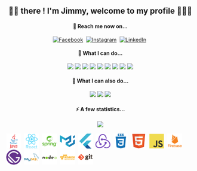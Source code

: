 <h2 align="center">👋🏼 there ! I'm Jimmy, welcome to my profile 👨🏽‍💻</h2>

<h4 align="center">🚀 Reach me now on... </h4>
<p align="center">
<a href="https://www.facebook.com/jimmycabuy" target="_blank"><img src="https://img.shields.io/badge/Facebook-1877F2?style=for-the-badge&logo=facebook&logoColor=white" alt="Facebook"></a>&nbsp;
<a href="https://instagram.com/jimmycabuy" target="_blank"><img src="https://img.shields.io/badge/instagram-%23E4405F.svg?&style=for-the-badge&logo=instagram&logoColor=white" alt="Instagram""></a>&nbsp;
<a href="https://www.linkedin.com/in/jimmycabuy/" target="_blank"><img src="https://img.shields.io/badge/linkedin-%230077B5.svg?&style=for-the-badge&logo=linkedin&logoColor=white" alt="LinkedIn"></a>&nbsp;
</p>

<h4 align="center">🧠 What I can do... </h4>
<p align="center">
  
<img src="https://img.shields.io/badge/-HTML5-%23E44D27?style=flat-square&logo=html5&logoColor=ffffff"> 
<img src="https://img.shields.io/badge/-CSS3-%231572B6?style=flat-square&logo=css3">
<img src="https://img.shields.io/badge/-JavaScript-%23F7DF1C?style=flat-square&logo=javascript&logoColor=ffffff">
<img src="https://img.shields.io/badge/-Express-339933?style=flat-square&logo=express&&logoColor=ffffff">
<img src="https://img.shields.io/badge/-React/RNative-61DAFB?style=flat-square&logo=react&logoColor=ffffff">
<img src="https://img.shields.io/badge/-Nodejs-339933?style=flat-square&logo=Node.js&logoColor=ffffff">
<img src="https://img.shields.io/badge/jQuery-0769AD?style=flat-square&logo=jquery&logoColor=white">
<img src="https://img.shields.io/badge/-BootStrap-ff69b4?style=flat-square&logo=bootstrap&logoColor=ffffff">
<img src="https://img.shields.io/badge/-MongoDB-339933?style=flat-square&logo=Mongodb&logoColor=ffffff">
  
</p>
<h4 align="center">🎯 What I can also do... </h4>

<p align="center">
  
<img src="https://aleen42.github.io/badges/src/photoshop.svg"> 
<img src="https://aleen42.github.io/badges/src/illustrator.svg">
<img src="https://aleen42.github.io/badges/src/premiere.svg">
  
  
</p>
  
<h4 align="center">⚡️ A few statistics... </h4>

<p align="center">
  <img height="180em" src="https://github-readme-stats.vercel.app/api/top-langs/?username=jimmycabuy&layout=compact&theme=graywhite/">
</p>
  
  
<div>
  <img src="https://github.com/devicons/devicon/blob/master/icons/java/java-original-wordmark.svg" title="Java" alt="Java" width="40" height="40"/>&nbsp;
  <img src="https://github.com/devicons/devicon/blob/master/icons/react/react-original-wordmark.svg" title="React" alt="React" width="40" height="40"/>&nbsp;
  <img src="https://github.com/devicons/devicon/blob/master/icons/spring/spring-original-wordmark.svg" title="Spring" alt="Spring" width="40" height="40"/>&nbsp;
  <img src="https://github.com/devicons/devicon/blob/master/icons/materialui/materialui-original.svg" title="Material UI" alt="Material UI" width="40" height="40"/>&nbsp;
  <img src="https://github.com/devicons/devicon/blob/master/icons/flutter/flutter-original.svg" title="Flutter" alt="Flutter" width="40" height="40"/>&nbsp;
  <img src="https://github.com/devicons/devicon/blob/master/icons/redux/redux-original.svg" title="Redux" alt="Redux " width="40" height="40"/>&nbsp;
  <img src="https://github.com/devicons/devicon/blob/master/icons/css3/css3-plain-wordmark.svg"  title="CSS3" alt="CSS" width="40" height="40"/>&nbsp;
  <img src="https://github.com/devicons/devicon/blob/master/icons/html5/html5-original.svg" title="HTML5" alt="HTML" width="40" height="40"/>&nbsp;
  <img src="https://github.com/devicons/devicon/blob/master/icons/javascript/javascript-original.svg" title="JavaScript" alt="JavaScript" width="40" height="40"/>&nbsp;
  <img src="https://github.com/devicons/devicon/blob/master/icons/firebase/firebase-plain-wordmark.svg" title="Firebase" alt="Firebase" width="40" height="40"/>&nbsp;
  <img src="https://github.com/devicons/devicon/blob/master/icons/gatsby/gatsby-original.svg" title="Gatsby"  alt="Gatsby" width="40" height="40"/>&nbsp;
  <img src="https://github.com/devicons/devicon/blob/master/icons/mysql/mysql-original-wordmark.svg" title="MySQL"  alt="MySQL" width="40" height="40"/>&nbsp;
  <img src="https://github.com/devicons/devicon/blob/master/icons/nodejs/nodejs-original-wordmark.svg" title="NodeJS" alt="NodeJS" width="40" height="40"/>&nbsp;
  <img src="https://github.com/devicons/devicon/blob/master/icons/amazonwebservices/amazonwebservices-plain-wordmark.svg" title="AWS" alt="AWS" width="40" height="40"/>&nbsp;
  <img src="https://github.com/devicons/devicon/blob/master/icons/git/git-original-wordmark.svg" title="Git" **alt="Git" width="40" height="40"/>
</div>
